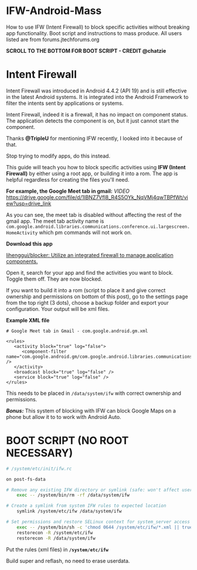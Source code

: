 # IFW-Android-Mass
How to use IFW (Intent Firewall) to block specific activities without breaking app functionality. Boot script and instructions to mass produce. All users listed are from forums.jtechforums.org

**SCROLL TO THE BOTTOM FOR BOOT SCRIPT - CREDIT @chatzie**

# Intent Firewall
Intent Firewall was introduced in Android 4.4.2 (API 19) and is still effective in the latest Android systems. It is integrated into the Android Framework to filter the intents sent by applications or systems.

Intent Firewall, indeed it is a firewall, it has no impact on component status. The application detects the component is on, but it just cannot start the component.

Thanks **@TripleU** for mentioning IFW recently, I looked into it because of that.

Stop trying to modify apps, do this instead.

This guide will teach you how to block specific activities using **IFW (Intent Firewall)** by either using a root app, or building it into a rom. The app is helpful regardless for creating the files you'll need.

**For example, the Google Meet tab in gmail:**
*VIDEO*
https://drive.google.com/file/d/1IBNZ7Vfl8_R4S5OYk_NqVMj4qwTBPfWt/view?usp=drive_link

As you can see, the meet tab is disabled without affecting the rest of the gmail app. The meet tab activity name is
```com.google.android.libraries.communications.conference.ui.largescreen.HomeActivity```
which pm commands will not work on.

**Download this app**

[lihenggui/blocker: Utilize an integrated firewall to manage application components.](https://github.com/lihenggui/blocker)

Open it, search for your app and find the activities you want to block. Toggle them off. They are now blocked.

If you want to build it into a rom (script to place it and give correct ownership and permissions on bottom of this post), go to the settings page from the top right (3 dots), choose a backup folder and export your configuration. Your output will be xml files.

**Example XML file**
```
# Google Meet tab in Gmail - com.google.android.gm.xml

<rules>
   <activity block="true" log="false">
      <component-filter name="com.google.android.gm/com.google.android.libraries.communications.conference.ui.largescreen.HomeActivity" />
   </activity>
   <broadcast block="true" log="false" />
   <service block="true" log="false" />
</rules>
```

This needs to be placed in ```/data/system/ifw``` with correct ownership and permissions.

***Bonus:*** This system of blocking with IFW can block Google Maps on a phone but allow it to to work with Android Auto.

# BOOT SCRIPT (NO ROOT NECESSARY)
```bash
# /system/etc/init/ifw.rc

on post-fs-data

# Remove any existing IFW directory or symlink (safe: won't affect user data)
    exec -- /system/bin/rm -rf /data/system/ifw

# Create a symlink from system IFW rules to expected location
    symlink /system/etc/ifw /data/system/ifw

# Set permissions and restore SELinux context for system_server access
    exec -- /system/bin/sh -c 'chmod 0644 /system/etc/ifw/*.xml || true'
    restorecon -R /system/etc/ifw
    restorecon -R /data/system/ifw
```

Put the rules (xml files) in **```/system/etc/ifw```**

Build super and reflash, no need to erase userdata.

